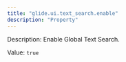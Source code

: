 ```yaml
---
title: "glide.ui.text_search.enable"
description: "Property"
---
```


Description: Enable Global Text Search.

Value: `true`